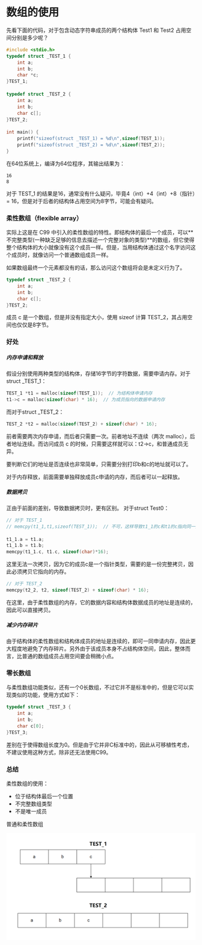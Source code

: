 # 数组的使用

先看下面的代码，对于包含动态字符串成员的两个结构体 Test1 和 Test2 占用空间分别是多少呢？

```c
#include <stdio.h>
typedef struct _TEST_1 {
    int a;
    int b;
    char *c;
}TEST_1;

typedef struct _TEST_2 {
    int a;
    int b;
    char c[];
}TEST_2;

int main() {
    printf("sizeof(struct _TEST_1) = %d\n",sizeof(TEST_1));
    printf("sizeof(struct _TEST_2) = %d\n",sizeof(TEST_2));
}
```

在64位系统上，编译为64位程序，其输出结果为：

```
16
8
```

对于 TEST_1 的结果是16，通常没有什么疑问，毕竟4（int）+4（int）+8（指针）= 16，但是对于后者的结构体占用空间为8字节，可能会有疑问。

### 柔性数组（flexible array）

实际上这是在 C99 中引入的柔性数组的特性。即结构体的最后一个成员，可以**不完整类型(一种缺乏足够的信息去描述一个完整对象的类型)**的数组，但它使得整个结构体的大小就像没有这个成员一样。但是，当用结构体通过这个名字访问这个成员时，就像访问一个普通数组成员一样。

如果数组最终一个元素都没有的话，那么访问这个数组将会是未定义行为了。

```c
typedef struct _TEST_2 {
    int a;
    int b;
    char c[];
}TEST_2;
```

成员 c 是一个数组，但是并没有指定大小，使用 sizeof 计算 TEST_2，其占用空间也仅仅是8字节。

### 好处

##### 内存申请和释放

假设分别使用两种类型的结构体，存储16字节的字符数据，需要申请内存。对于struct _TEST_1：

```c
TEST_1 *t1 = malloc(sizeof(TEST_1));  // 为结构体申请内存
t1->c = malloc(sizeof(char) * 16);  // 为成员指向的数据申请内存
```

而对于struct _TEST_2：

```c
TEST_2 *t2 = malloc(sizeof(TEST_2) + sizeof(char) * 16);
```

前者需要两次内存申请，而后者只需要一次。前者地址不连续（两次 malloc），后者地址连续。而访问成员 c 的时候，只需要这样就可以：t2->c，和普通成员无异。

要判断它们的地址是否连续也非常简单，只需要分别打印b和c的地址就可以了。

对于内存释放，前面需要单独释放成员c申请的内存，而后者可以一起释放。

##### 数据拷贝

正由于前面的差别，导致数据拷贝时，更有区别。
对于struct Test0：

```c
// 对于 TEST_1
// memcpy(t1_1,t1,sizeof(TEST_1));  // 不可，这样导致t1_1的c和t1的c指向同一片内存区域。（浅拷贝）

t1_1.a = t1.a;
t1_1.b = t1.b;
memcpy(t1_1.c, t1.c, sizeof(char)*16);
```

这里无法一次拷贝，因为它的成员c是一个指针类型，需要的是一份完整拷贝，因此必须拷贝它指向的内存。

```c
// 对于 TEST_2
memcpy(t2_2, t2, sizeof(TEST_2) + sizeof(char) * 16);
```

在这里，由于柔性数组的内存，它的数据内容和结构体数据成员的地址是连续的，因此可以直接拷贝。

##### 减少内存碎片

由于结构体的柔性数组和结构体成员的地址是连续的，即可一同申请内存，因此更大程度地避免了内存碎片。另外由于该成员本身不占结构体空间，因此，整体而言，比普通的数组成员占用空间要会稍微小点。

### 零长数组

与柔性数组功能类似，还有一个0长数组，不过它并不是标准中的，但是它可以实现类似的功能，使用方式如下：

```c
typedef struct _TEST_3 {
    int a;
    int b;
    char c[0];
}TEST_3;
```

差别在于使得数组长度为0。但是由于它并非C标准中的，因此从可移植性考虑，不建议使用这种方式，除非还无法使用C99。

### 总结

柔性数组的使用：

- 位于结构体最后一个位置
- 不完整数组类型
- 不是唯一成员

普通和柔性数组

![img](Photo\3.png)